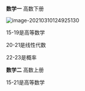 **数学一**  高数下册

![image-20210310124925130](C:\Users\Stefan\AppData\Roaming\Typora\typora-user-images\image-20210310124925130.png)

15-19是高等数学

20-21是线性代数

22-23是概率



**数学二**	高数上册

15-21是高等数学

